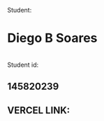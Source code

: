 Student: <h1>Diego B Soares</h1>  
Student id: <h2>145820239</h2>

<h2 style color="green">VERCEL LINK: </h2>
